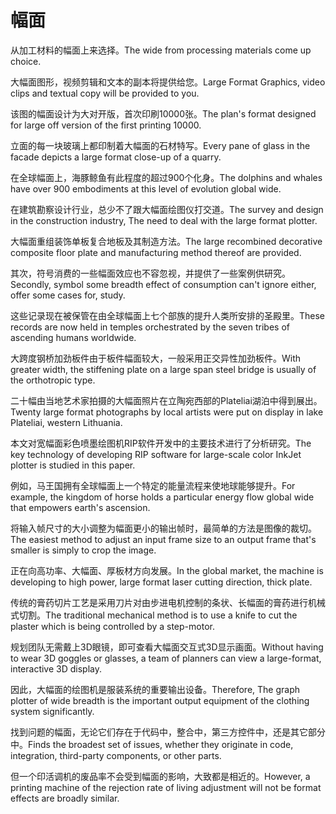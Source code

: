 # 幅面

<p><span class="chinese">从加工材料的幅面上来选择。</span><span class="english">The wide from processing materials come up choice.</span></p>

<p><span class="chinese">大幅面图形，视频剪辑和文本的副本将提供给您。</span><span class="english">Large Format Graphics, video clips and textual copy will be provided to you.</span></p>

<p><span class="chinese">该图的幅面设计为大对开版，首次印刷10000张。</span><span class="english">The plan's format designed for large off version of the first printing 10000.</span></p>

<p><span class="chinese">立面的每一块玻璃上都印制着大幅面的石材特写。</span><span class="english">Every pane of glass in the facade depicts a large format close-up of a quarry.</span></p>

<p><span class="chinese">在全球幅面上，海豚鲸鱼有此程度的超过900个化身。</span><span class="english">The dolphins and whales have over 900 embodiments at this level of evolution global wide.</span></p>

<p><span class="chinese">在建筑勘察设计行业，总少不了跟大幅面绘图仪打交道。</span><span class="english">The survey and design in the construction industry, The need to deal with the large format plotter.</span></p>

<p><span class="chinese">大幅面重组装饰单板复合地板及其制造方法。</span><span class="english">The large recombined decorative composite floor plate and manufacturing method thereof are provided.</span></p>

<p><span class="chinese">其次，符号消费的一些幅面效应也不容忽视，并提供了一些案例供研究。</span><span class="english">Secondly, symbol some breadth effect of consumption can't ignore either, offer some cases for, study.</span></p>

<p><span class="chinese">这些记录现在被保管在由全球幅面上七个部族的提升人类所安排的圣殿里。</span><span class="english">These records are now held in temples orchestrated by the seven tribes of ascending humans worldwide.</span></p>

<p><span class="chinese">大跨度钢桥加劲板件由于板件幅面较大，一般采用正交异性加劲板件。</span><span class="english">With greater width, the stiffening plate on a large span steel bridge is usually of the orthotropic type.</span></p>

<p><span class="chinese">二十幅由当地艺术家拍摄的大幅面照片在立陶宛西部的Plateliai湖泊中得到展出。</span><span class="english">Twenty large format photographs by local artists were put on display in lake Plateliai, western Lithuania.</span></p>

<p><span class="chinese">本文对宽幅面彩色喷墨绘图机RIP软件开发中的主要技术进行了分析研究。</span><span class="english">The key technology of developing RIP software for large-scale color InkJet plotter is studied in this paper.</span></p>

<p><span class="chinese">例如，马王国拥有全球幅面上一个特定的能量流程来使地球能够提升。</span><span class="english">For example, the kingdom of horse holds a particular energy flow global wide that empowers earth's ascension.</span></p>

<p><span class="chinese">将输入帧尺寸的大小调整为幅面更小的输出帧时，最简单的方法是图像的裁切。</span><span class="english">The easiest method to adjust an input frame size to an output frame that's smaller is simply to crop the image.</span></p>

<p><span class="chinese">正在向高功率、大幅面、厚板材方向发展。</span><span class="english">In the global market, the machine is developing to high power, large format laser cutting direction, thick plate.</span></p>

<p><span class="chinese">传统的膏药切片工艺是采用刀片对由步进电机控制的条状、长幅面的膏药进行机械式切割。</span><span class="english">The traditional mechanical method is to use a knife to cut the plaster which is being controlled by a step-motor.</span></p>

<p><span class="chinese">规划团队无需戴上3D眼镜，即可查看大幅面交互式3D显示画面。</span><span class="english">Without having to wear 3D goggles or glasses, a team of planners can view a large-format, interactive 3D display.</span></p>

<p><span class="chinese">因此，大幅面的绘图机是服装系统的重要输出设备。</span><span class="english">Therefore, The graph plotter of wide breadth is the important output equipment of the clothing system significantly.</span></p>

<p><span class="chinese">找到问题的幅面，无论它们存在于代码中，整合中，第三方控件中，还是其它部分中。</span><span class="english">Finds the broadest set of issues, whether they originate in code, integration, third-party components, or other parts.</span></p>

<p><span class="chinese">但一个印活调机的废品率不会受到幅面的影响，大致都是相近的。</span><span class="english">However, a printing machine of the rejection rate of living adjustment will not be format effects are broadly similar.</span></p>

